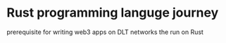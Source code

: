 # Rust programming languge journey

prerequisite for writing web3 apps on DLT networks the run on Rust
